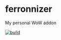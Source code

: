 # ferronnizer
My personal WoW addon

[![build](https://github.com/ferronn-dev/ferronnizer/actions/workflows/build.yml/badge.svg)](https://github.com/ferronn-dev/ferronnizer/actions/workflows/build.yml)

